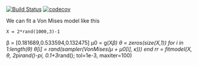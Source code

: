 [![Build Status](https://travis-ci.org/grero/DirectionalRegression.jl.svg?branch=master)](https://travis-ci.org/grero/DirectionalRegression.jl) [![codecov](https://codecov.io/gh/grero/DirectionalRegression.jl/branch/master/graph/badge.svg)](https://codecov.io/gh/grero/DirectionalRegression.jl)

We can fit a Von Mises model like this

	X = 2*rand(1000,3)-1
  β = [0.181689,0.533594,0.132475]
  μ0 = g(X*β)
  θ = zeros(size(X,1))
  for i in 1:length(θ)
     θ[i] = rand(sampler(VonMises(μ + μ0[i], κ)))
  end
  rr = fitmodel(X, θ, 2*pi*rand()-pi, 0.1+3*rand(); tol=1e-3, maxiter=100)



